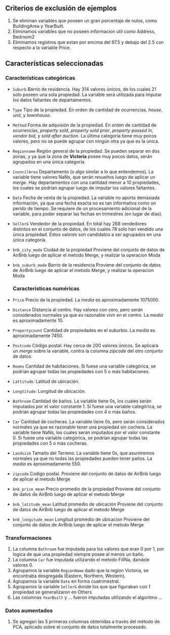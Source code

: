 ## Criterios de exclusión de ejemplos
  1. Se eliminan variables que poseen un gran porcentaje de nulos, como BuildingArea y YearBuilt.
  2. Eliminamos variables que no poseen informacion util como Address, Bedroom2
  3. Eliminamos registros que estan por encima del 97.5 y debajo del 2.5 con respecto a la variable Price.

## Características seleccionadas
  ### Características categóricas
  
- `Suburb` Barrio de residencia.
  Hay 314 valores únicos, de los cuales 21 solo poseen una sola propiedad.
  La variable será utilizada para imputar los datos faltantes de departamentos.
- `Type` Tipo de la propiedad.
  En orden de cantidad de ocurrencias, *house*, *unit*, y *townhouse*.
- `Method` Forma de adquisión de la propiedad.
  En orden de cantidad de ocurrencias, *property sold*, *property sold prior*, *property passed in*, *vendor bid*, y *sold after auction*.
  La última categoría tiene muy pocos valores, pero no se puede agrupar con ningún otra ya que es la única.
- `Regionname` Región general de la propiedad.
  Se pueden separar en dos zonas, y ya que la zona de **Victoria** posee muy pocos datos, serán agrupados en una única categoría.
- `CouncilArea` Departamento (o algo similar a lo que entendemos).
  La variable tiene valores NaNs, que serán resueltos luego de aplicar un *merge*.
  Hay departamentos con una cantidad menor a 10 propiedades, los cuales se podrían agrupar luego de imputar los valores faltantes.
- `Date` Fecha de venta de la propiedad.
  La variable no aporta demasiada información, ya que una fecha exacta no es tan informativa como un perído de tiempo.
  Se requiere de un procesamiento adicional de la variable, para poder separar las fechas en trimestres (en lugar de días).
- `SellerG` Vendedor de la propiedad.
  En total hay 268 vendedores distintos en el conjunto de datos, de los cuales 78 solo han vendido una única propiedad.
  Estos valores son candidatos a ser agrupados en una única categoría.
- `bnb_city_mode` Ciudad de la propiedad
   Proviene del conjunto de datos de AirBnb luego de aplicar el metodo Merge, y realizar la operacion Moda
- `bnb_suburb_mode` Barrio de la residencia
   Proviene del conjunto de datos de AirBnb luego de aplicar el metodo Merge, y realizar la operacion Moda 

  ### Características numéricas
  
- `Price` Precio de la propiedad.
  La *media* es aproximadamente 1075000.
- `Distance` Distancia al centro.
  Hay valores con cero, pero serán considerados normales ya que es razonable vivir en el centro.
  La *media* es aproximadamente 10.
- `Propertycount` Cantidad de propiedades en el suburbio.
  La *media* es aproximadamente 7450.
- `Postcode` Código postal.
  Hay cerca de 200 valores únicos.
  Se aplicará un *merge* sobre la variable, contra la columna *zipcode* del otro conjunto de datos.
- `Rooms` Cantidad de habitaciones.
  Si fuese una variable categórica, se podrían agrupar todas las propiedades con 5 o más habitaciones.
- `Lattitude`: Latitud de ubicación.
- `Longtitude`: Longitud de ubicación.
- `Bathroom` Cantidad de baños.
  La variable tiene 0s, los cuales serán imputados por el valor constante 1.
  Si fuese una variable categórica, se podrían agrupar todas las propiedades con 4 o más baños.
- `Car` Cantidad de cocheras.
  La variable tiene 0s, pero serán considerados normales ya que es razonable tener una propiedad sin cochera.
  La variable tiene NaNs, los cuales serán imputados por el valor constante 0.
  Si fuese una variable categórica, se podrían agrupar todas las propiedades con 5 o más cocheras.
- `Landsize` Tamaño del Terreno.
  La variable tiene 0s, que asumiremos normales ya que no todas las propiedades pueden tener patios.
  La *media* es aproximadamente 550.
- `zipcode` Codigo postal. 
  Proviene del conjunto de datos de AirBnb luego de aplicar el metodo Merge
- `bnb_price_mean` Precio promedio de la propiedad
  Proviene del conjunto de datos de AirBnb luego de aplicar el metodo Merge
- `bnb_latitude_mean` Latitud promedio de ubicación
  Proviene del conjunto de datos de AirBnb luego de aplicar el metodo Merge
- `bnb_longitude_mean` Longitud promedio de ubicacion
  Proviene del conjunto de datos de AirBnb luego de aplicar el metodo Merge

### Transformaciones
  1. La columna `Bathroom` fue imputada para los valores que eran 0 por 1, por logica de que una propiedad siempre posee al menos un baño.
  2. La columna `Car` fue imputada utilizando el metodo FillNa, dandole valores 0.
  3. Agrupamos la variable `RegionName` dado que la region Victoria, se encontraba desgregada (Eastern, Northern, Western).
  4. Agrupamos la variable `Date` en forma cuatrimestral.
  5. Agrupamos la variable `SellerG` donde los que que figuraban con 1 propiedad se generalizaron en Others
  3. Las columnas `YearBuilt` y ... fueron imputadas utilizando el 
     algoritmo ...

### Datos aumentados
  1. Se agregan las 5 primeras columnas obtenidas a través del
     método de PCA, aplicado sobre el conjunto de datos
     totalmente procesado.
